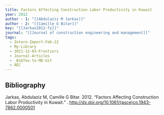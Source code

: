 ```yaml
---
title: Factors Affecting Construction Labor Productivity in Kuwait
year: 2012
author - 1: "[[Abdulaziz M Jarkas]]"
author - 2: "[[Camille G Bitar]]"
key: "[[Jarkas2012-fy]]"
journal: "[[Journal of construction engineering and management]]"
tags:
  - Zotero-Import-Feb-22
  - My-Library
  - 2021-12-03-Frontiers
  - Journal-Articles
  - _BibTex-to-MD-Git
  - AEC
---
```


## Bibliography
Jarkas, Abdulaziz M, Camille G Bitar. 2012. “Factors Affecting Construction Labor Productivity in Kuwait.” . http://dx.doi.org/10.1061/(asce)co.1943-7862.0000501